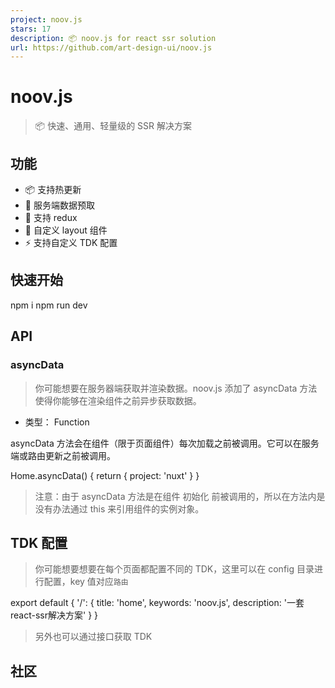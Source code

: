```yaml
---
project: noov.js
stars: 17
description: 📦 noov.js for react ssr solution
url: https://github.com/art-design-ui/noov.js
---
```


noov.js
=======

> 📦 快速、通用、轻量级的 SSR 解决方案

功能
--

-   📦 支持热更新
-   📱 服务端数据预取
-   💪 支持 redux
-   🧳 自定义 layout 组件
-   ⚡️ 支持自定义 TDK 配置

快速开始
----

npm i
npm run dev

API
---

### asyncData

> 你可能想要在服务器端获取并渲染数据。noov.js 添加了 asyncData 方法使得你能够在渲染组件之前异步获取数据。

-   类型： Function

asyncData 方法会在组件（限于页面组件）每次加载之前被调用。它可以在服务端或路由更新之前被调用。

 Home.asyncData() {
    return { project: 'nuxt' }
  }

> 注意：由于 asyncData 方法是在组件 初始化 前被调用的，所以在方法内是没有办法通过 this 来引用组件的实例对象。

TDK 配置
------

> 你可能想要想要在每个页面都配置不同的 TDK，这里可以在 config 目录进行配置，key 值对应`路由`

export default {
  '/': {
    title: 'home',
    keywords: 'noov.js',
    description: '一套react-ssr解决方案'
  }
}

> 另外也可以通过接口获取 TDK

社区
--

